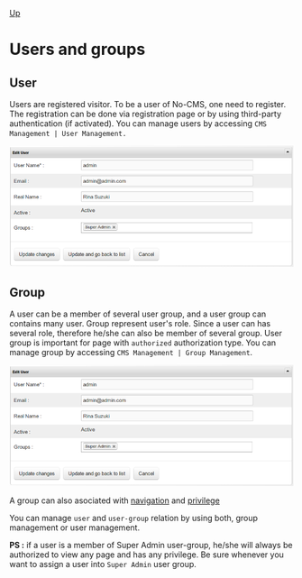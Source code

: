 [Up](../tutorial.md)

Users and groups 
================

User
----

Users are registered visitor. To be a user of No-CMS, one need to register. The registration can be done via registration page or by using third-party authentication (if activated). You can manage users by accessing `CMS Management | User Management.`

![User Management](images/user_user_and_group_user_management.png "Figure 1. User Management")


Group
-----

A user can be a member of several user group, and a user group can contains many user. Group represent user's role. Since a user can has several role, therefore he/she can also be member of several group. User group is important for page with `authorized` authorization type. You can manage group by accessing `CMS Management | Group Management`.

![Group Management](images/user_user_and_group_user_management.png "Figure 2. Group Management")

A group can also asociated with [navigation](user_navigation.md) and [privilege](user_privilege.md)

You can manage `user` and `user-group` relation by using both, group management or user management.

__PS :__ if a user is a member of Super Admin user-group, he/she will always be authorized to view any page and has any privilege. Be sure whenever you want to assign a user into `Super Admin` user group.
